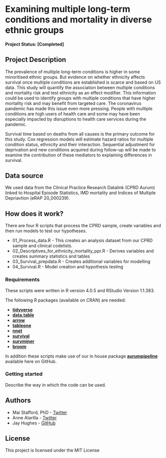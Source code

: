 # Examining multiple long-term conditions and mortality in diverse ethnic groups

#### Project Status: [Completed]

## Project Description

The prevalence of multiple long-term conditions is higher in some minoritised ethnic groups. But evidence on whether ethnicity affects survival once multiple conditions are established is scarce and based on US data. This study will quantify the association between multiple conditions and mortality risk and test ethnicity as an effect modifier. This information could be used to identify groups with multiple conditions that have higher mortality risk and may benefit from targeted care. The coronavirus pandemic has made this issue even more pressing. People with multiple conditions are high users of health care and some may have been especially impacted by disruptions to health care services during the pandemic.

Survival time based on deaths from all causes is the primary outcome for this study. Cox regression models will estimate hazard ratios for multiple condition status, ethnicity and their interaction. Sequential adjustment for deprivation and new conditions acquired during follow-up will be made to examine the contribution of these mediators to explaining differences in survival.

## Data source

We used data from the Clinical Practice Research Datalink (CPRD Aurum) linked to Hospital Episode Statistics, IMD mortality and Indices of Multiple Depriavtion (eRAP 20_000239).

## How does it work?

There are four R scripts that process the CPRD sample, create variables and then run models to test our hypotheses.

* 01_Process_data.R - This creates an analysis dataset from our CPRD sample and clinical codelists.
* 02_Descriptives_for_ethnicity_mortality_ppr.R - Derives variables and creates summary statistics and tables
* 03_Survival_prepdata.R - Creates additional variables for modelling
* 04_Survival.R - Model creation and hypothesis testing

### Requirements

These scripts were written in R version 4.0.5 and RStudio Version 1.1.383.

The following R packages (available on CRAN) are needed: 
* [**tidyverse**](https://www.tidyverse.org/)
* [**data.table**](https://cran.r-project.org/web/packages/data.table)
* [**arrow**](https://arrow.apache.org/docs/r/)
* [**tableone**](https://cran.r-project.org/web/packages/tableone/vignettes/introduction.html)
* [**nnet**](https://cran.r-project.org/web/packages/nnet/index.html)
* [**survival**](https://cran.r-project.org/web/packages/survival/index.html)
* [**survminer**](https://cran.r-project.org/web/packages/survminer/index.html)
* [**broom**](https://cran.r-project.org/web/packages/broom/vignettes/broom.html)

In addition these scripts make use of our in house package [**aurumpipeline**](https://github.com/HFAnalyticsLab/aurumpipeline) available here on GitHub.

### Getting started

Describe the way in which the code can be used. 

## Authors

* Mai Stafford, PhD - [Twitter](https://twitter.com/stafford_xm)
* Anne Alarilla - [Twitter](https://twitter.com/alarillaanne)
* Jay Hughes - [GitHub](https://github.com/Jay-ops256)

## License

This project is licensed under the MIT License
